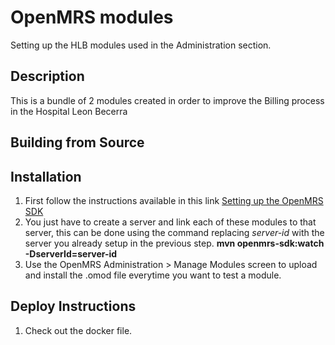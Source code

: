 OpenMRS modules
==========================

Setting up the HLB modules used in the Administration section.

Description
-----------
This is a bundle of 2 modules created in order to improve the Billing process in the Hospital Leon Becerra

Building from Source
--------------------


Installation
------------
1. First follow the instructions available in this link [Setting up the OpenMRS SDK](https://wiki.openmrs.org/display/docs/OpenMRS+SDK)
2. You just have to create a server and link each of these modules to that server, this can be done using the command replacing *server-id* with the server you already setup in the previous step.
**mvn openmrs-sdk:watch -DserverId=server-id** 
3. Use the OpenMRS Administration > Manage Modules screen to upload and install the .omod file everytime you want to test a module.


Deploy Instructions
------------
1. Check out the docker file.
